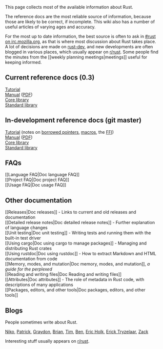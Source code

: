 This page collects most of the available information about Rust.

The reference docs are the most reliable source of information, because those are likely to be correct, if incomplete. This wiki also has a number of useful articles of varying ages and accuracy.

For the most up to date information, the best source is often to ask in [#rust on irc.mozilla.org][pound-rust], as that is where most discussion about Rust takes place. A lot of decisions are made on [rust-dev], and new developments are often blogged in various places, which usually appear on [r/rust]. Some people find the minutes from the [[weekly planning meetings|meetings]] useful for keeping informed.

[pound-rust]: http://chat.mibbit.com/?server=irc.mozilla.org&channel=%23rust
[rust-dev]: https://mail.mozilla.org/listinfo/rust-dev
[r/rust]: http://reddit.com/r/rust

## Current reference docs (0.3)

[Tutorial](http://doc.rust-lang.org/doc/0.3/tutorial.html)  
[Manual](http://doc.rust-lang.org/doc/0.3/rust.html) ([PDF](http://doc.rust-lang.org/doc/0.3/rust.pdf))  
[Core library](http://doc.rust-lang.org/doc/0.3/core/index.html)  
[Standard library](http://doc.rust-lang.org/doc/0.3/std/index.html)  

## In-development reference docs (git master)

[Tutorial](http://doc.rust-lang.org/doc/tutorial.html) (notes on [borrowed pointers], [macros], the [FFI])  
[Manual](http://doc.rust-lang.org/doc/rust.html) ([PDF](http://doc.rust-lang.org/doc/rust.pdf))  
[Core library](http://doc.rust-lang.org/doc/core/index.html)  
[Standard library](http://doc.rust-lang.org/doc/std/index.html)  

[borrowed pointers]: http://doc.rust-lang.org/doc/tutorial-borrowed-ptr.html
[macros]: http://doc.rust-lang.org/doc/tutorial-macros.html
[FFI]: http://doc.rust-lang.org/doc/tutorial-ffi.html

## FAQs

[[Language FAQ|Doc language FAQ]]  
[[Project FAQ|Doc project FAQ]]  
[[Usage FAQ|Doc usage FAQ]]  

## Other documentation

[[Releases|Doc releases]] - Links to current and old releases and documentation  
[[Detailed release notes|Doc detailed release notes]] - Further explanation of language changes  
[[Unit testing|Doc unit testing]] - Writing tests and running them with the built-in test driver  
[[Using cargo|Doc using cargo to manage packages]] - Managing and distributing Rust crates  
[[Using rustdoc|Doc using rustdoc]] - How to extract Markdown and HTML documentation from code  
[[Memory, modes, and mutation|Doc memory, modes, and mutation]], _a guide for the perplexed_  
[[Reading and writing files|Doc Reading and writing files]]  
[[Attributes|Doc attributes]] - The role of metadata in Rust code, with descriptions of many applications  
[[Packages, editors, and other tools|Doc packages, editors, and other tools]]

## Blogs

People sometimes write about Rust.

[Niko], [Patrick], [Graydon], [Brian], [Tim], [Ben], [Eric Holk], [Erick Tryzelaar], [Zack]

Interesting stuff usually appears on [r/rust].

[Ben]: http://winningraceconditions.blogspot.com/
[Brian]: http://brson.github.com/
[Eric Holk]: http://theincredibleholk.wordpress.com/
[Erick Tryzelaar]: http://erickt.github.com/
[Graydon]: https://blog.mozilla.org/graydon/
[Niko]: http://smallcultfollowing.com/babysteps/
[Patrick]: http://pcwalton.github.com/
[Tim]: http://tim.dreamwidth.org/tag/research
[Zack]: http://blog.z0w0.me/

[r/rust]: http://reddit.com/r/rust